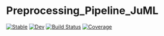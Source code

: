 # Preprocessing_Pipeline_JuML

[![Stable](https://img.shields.io/badge/docs-stable-blue.svg)](https://leonschreiber96.github.io/Preprocessing_Pipeline_JuML.jl/stable/)
[![Dev](https://img.shields.io/badge/docs-dev-blue.svg)](https://leonschreiber96.github.io/Preprocessing_Pipeline_JuML.jl/dev/)
[![Build Status](https://github.com/leonschreiber96/Preprocessing_Pipeline_JuML.jl/actions/workflows/CI.yml/badge.svg?branch=main)](https://github.com/leonschreiber96/Preprocessing_Pipeline_JuML.jl/actions/workflows/CI.yml?query=branch%3Amain)
[![Coverage](https://codecov.io/gh/leonschreiber96/Preprocessing_Pipeline_JuML.jl/branch/main/graph/badge.svg)](https://codecov.io/gh/leonschreiber96/Preprocessing_Pipeline_JuML.jl)
